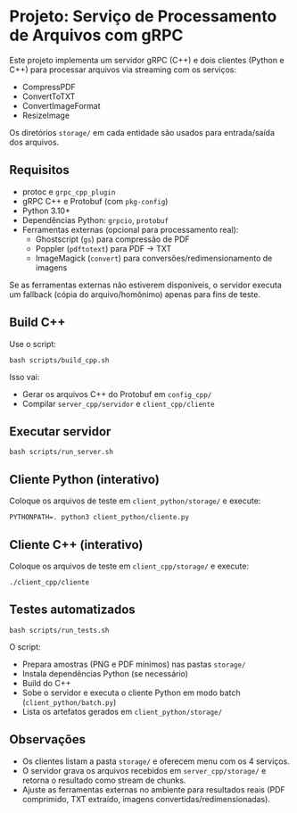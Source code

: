 # Projeto: Serviço de Processamento de Arquivos com gRPC

Este projeto implementa um servidor gRPC (C++) e dois clientes (Python e C++) para processar arquivos via streaming com os serviços:
- CompressPDF
- ConvertToTXT
- ConvertImageFormat
- ResizeImage

Os diretórios `storage/` em cada entidade são usados para entrada/saída dos arquivos.

## Requisitos
- protoc e `grpc_cpp_plugin`
- gRPC C++ e Protobuf (com `pkg-config`)
- Python 3.10+
- Dependências Python: `grpcio`, `protobuf`
- Ferramentas externas (opcional para processamento real):
  - Ghostscript (`gs`) para compressão de PDF
  - Poppler (`pdftotext`) para PDF -> TXT
  - ImageMagick (`convert`) para conversões/redimensionamento de imagens

Se as ferramentas externas não estiverem disponíveis, o servidor executa um fallback (cópia do arquivo/homônimo) apenas para fins de teste.

## Build C++

Use o script:

```
bash scripts/build_cpp.sh
```

Isso vai:
- Gerar os arquivos C++ do Protobuf em `config_cpp/`
- Compilar `server_cpp/servidor` e `client_cpp/cliente`

## Executar servidor

```
bash scripts/run_server.sh
```

## Cliente Python (interativo)

Coloque os arquivos de teste em `client_python/storage/` e execute:

```
PYTHONPATH=. python3 client_python/cliente.py
```

## Cliente C++ (interativo)

Coloque os arquivos de teste em `client_cpp/storage/` e execute:

```
./client_cpp/cliente
```

## Testes automatizados

```
bash scripts/run_tests.sh
```

O script:
- Prepara amostras (PNG e PDF mínimos) nas pastas `storage/`
- Instala dependências Python (se necessário)
- Build do C++
- Sobe o servidor e executa o cliente Python em modo batch (`client_python/batch.py`)
- Lista os artefatos gerados em `client_python/storage/`

## Observações
- Os clientes listam a pasta `storage/` e oferecem menu com os 4 serviços.
- O servidor grava os arquivos recebidos em `server_cpp/storage/` e retorna o resultado como stream de chunks.
- Ajuste as ferramentas externas no ambiente para resultados reais (PDF comprimido, TXT extraído, imagens convertidas/redimensionadas).

